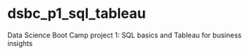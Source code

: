 # dsbc_p1_sql_tableau
Data Science Boot Camp project 1: SQL basics and Tableau for business insights
